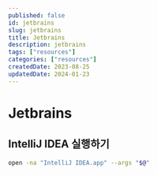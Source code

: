 ```yaml
---
published: false
id: jetbrains
slug: jetbrains
title: Jetbrains
description: jetbrains
tags: ["resources"]
categories: ["resources"]
createdDate: 2023-08-25
updatedDate: 2024-01-23
---
```


# Jetbrains

## IntelliJ IDEA 실행하기
```bash
open -na "IntelliJ IDEA.app" --args "$@"
```

